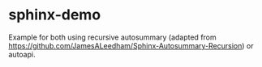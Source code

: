 # sphinx-demo

Example for both using recursive autosummary (adapted from <https://github.com/JamesALeedham/Sphinx-Autosummary-Recursion>) or autoapi.
